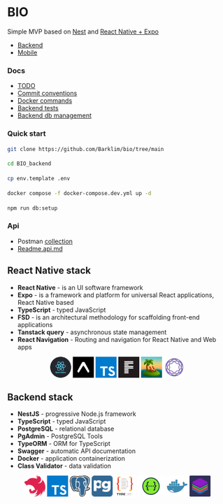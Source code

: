 # BIO

Simple MVP based on [Nest](https://nestjs.com/) and [React Native + Expo](https://expo.dev/)

- [Backend](https://github.com/Barklim/bio/tree/main/BIO_backend)
- [Mobile](https://github.com/Barklim/bio/tree/main/BIO_mobile)

### Docs

- [TODO](https://github.com/Barklim/bio/blob/main/docs/Readme.TODO.md)
- [Commit conventions](https://github.com/Barklim/bio/blob/main/docs/README.conventions.md)
- [Docker commands](https://github.com/Barklim/bio/blob/main/docs/README.docker.md)
- [Backend tests](https://github.com/Barklim/bio/blob/main/BIO_backend/docs/Readme.TESTING.md)
- [Backend db management](https://github.com/Barklim/bio/blob/main/BIO_backend/docs/DATABASE_MANAGMENT_IN_SHORT.md.md)

### Quick start

```bash
git clone https://github.com/Barklim/bio/tree/main

cd BIO_backend

cp env.template .env

docker compose -f docker-compose.dev.yml up -d

npm run db:setup
```

### Api

- Postman [collection](https://github.com/Barklim/bio/blob/main/assets/_Biocad.postman_collection.json)
- [Readme.api.md](https://github.com/Barklim/bio/blob/main/docs/Readme.api.md)

## React Native stack

- **React Native** - is an UI software framework
- **Expo** - is a framework and platform for universal React applications, React Native based
- **TypeScript** - typed JavaScript
- **FSD** - is an architectural methodology for scaffolding front-end applications
- **Tanstack query** - asynchronous state management
- **React Navigation** - Routing and navigation for React Native and Web apps

<div align="center">

[<img title="react native" alt="react native" height=48 src="https://raw.githubusercontent.com/Barklim/bio/ce974a5db1b25729429c5f3dd666f3f778b4ee10/assets/reactnative.svg"/>](https://reactnative.dev/)
[<img title="expo" alt="expo" height=48 src="https://raw.githubusercontent.com/Barklim/bio/refs/heads/main/assets/expo.png"/>](https://expo.dev/)
[<img title="typescript" alt="typescript" height=48 src="https://raw.githubusercontent.com/Barklim/bio/refs/heads/main/assets/ts.png"/>](https://www.typescriptlang.org/)
[<img title="fsd" alt="fsd" height=48 src="https://raw.githubusercontent.com/Barklim/bio/refs/heads/main/assets/fsd.png"/>](https://feature-sliced.design/docs/get-started/overview)
[<img title="tanstack query" alt="tanstack query" height=48 src="https://raw.githubusercontent.com/Barklim/bio/refs/heads/main/assets/query.jpeg"/>](https://tanstack.com/query/latest)
[<img title="react navigation" alt="react navigation" height=48 src="https://raw.githubusercontent.com/Barklim/bio/refs/heads/main/assets/reactnavigation.png"/>](https://reactnavigation.org/)
</div>

## Backend stack

- **NestJS** - progressive Node.js framework
- **TypeScript** - typed JavaScript
- **PostgreSQL** - relational database
- **PgAdmin** - PostgreSQL Tools
- **TypeORM** - ORM for TypeScript
- **Swagger** - automatic API documentation
- **Docker** - application containerization
- **Class Validator** - data validation

<div align="center">

[<img title="nestjs" alt="nestjs" height=48 src="https://raw.githubusercontent.com/Barklim/bio/ce974a5db1b25729429c5f3dd666f3f778b4ee10/assets/nestjs.svg"/>](https://nestjs.com/)
[<img title="typescript" alt="typescript" height=48 src="https://raw.githubusercontent.com/Barklim/bio/refs/heads/main/assets/ts.png"/>](https://www.typescriptlang.org/)
[<img title="postgres" alt="postgres" height=48 src="https://raw.githubusercontent.com/Barklim/bio/ce974a5db1b25729429c5f3dd666f3f778b4ee10/assets/pg.svg"/>](https://www.postgresql.org/)
[<img title="pgAdmin" alt="pgAdmin" height=48 src="https://raw.githubusercontent.com/Barklim/bio/refs/heads/main/assets/pgAdmin.png"/>](https://www.pgadmin.org/)
[<img title="typeorm" alt="typeorm" height=48 src="https://raw.githubusercontent.com/Barklim/bio/refs/heads/main/assets/typeorm.png"/>](https://github.com/typeorm/typeorm)
[<img title="swagger" alt="swagger" height=48 src="https://raw.githubusercontent.com/Barklim/bio/refs/heads/main/assets/swagger.png"/>](https://github.com/swagger-api)
[<img title="docker" alt="docker" height=48 src="https://raw.githubusercontent.com/Barklim/bio/refs/heads/main/assets/docker.png"/>](https://www.docker.com/)
[<img title="class validator" alt="class validator" height=48 src="https://raw.githubusercontent.com/Barklim/bio/refs/heads/main/assets/classValidator.png"/>](https://www.docker.com/)
</div>